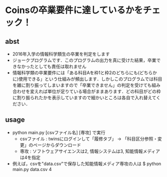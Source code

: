 # Coinsの卒業要件に達しているかをチェック！


## abst
- 2016年入学の情報科学類生の卒業を判定をします
- ジョークプログラムです．このプログラムの出力を真に受けた結果，卒業できなかったとしても責任は取れません
- 情報科学類の卒業要件には「ある科目Aを枠1と枠2のどちらにも(どちらかに)使用できる」という仕組みが頻出します．しかしこのプログラムでは科目を雑に割り振ってしまいますので「卒業できません」の判定を受けても組み合わせを変えれば単位が足りている場合がままあります．どの科目がどの枠に割り振られたかを表示していますので細かいところは各自で入れ替えてください．


## usage
- python main.py [csvファイル名] [専攻] で実行
	- csvファイル : twinsにログインして「履修タブ」 -> 「科目区分参照・変更」のページからダウンロード
	- 専攻 : ソフトウェアサイエンスは2, 情報システムは3, 知能情報メディアは4を指定
- 例えば，csvを"data.csv"で保存した知能情報メディア専攻の人は $ python main.py data.csv 4
